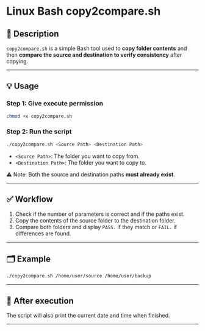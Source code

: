 # Linux Bash copy2compare.sh

## 📄 Description

`copy2compare.sh` is a simple Bash tool used to **copy folder contents** and then **compare the source and destination to verify consistency** after copying.

---

## 💡 Usage

### Step 1: Give execute permission
```bash
chmod +x copy2compare.sh
```
### Step 2: Run the script
```bash
./copy2compare.sh <Source Path> <Destination Path>
```

- `<Source Path>`: The folder you want to copy from.
- `<Destination Path>`: The folder you want to copy to.

⚠️ Note: Both the source and destination paths **must already exist**.

---

## ✅ Workflow

1. Check if the number of parameters is correct and if the paths exist.
2. Copy the contents of the source folder to the destination folder.
3. Compare both folders and display `PASS.` if they match or `FAIL.` if differences are found.

---

## 🗂 Example

```bash
./copy2compare.sh /home/user/source /home/user/backup
```

---

## 📅 After execution

The script will also print the current date and time when finished.

---

